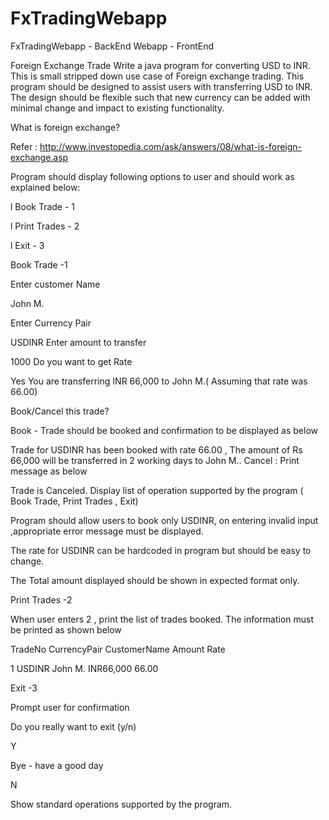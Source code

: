 # FxTradingWebapp

FxTradingWebapp - BackEnd
Webapp - FrontEnd

Foreign Exchange Trade
Write a java program for converting USD to INR. This is small stripped down use case of Foreign exchange trading. This program should be designed to assist users with transferring USD to INR. The design should be flexible such that new currency can be added with minimal change and impact to existing functionality.

What is foreign exchange?

Refer : http://www.investopedia.com/ask/answers/08/what-is-foreign-exchange.asp

Program should display following options to user and should work as explained below:

l Book Trade - 1

l Print Trades - 2

l Exit - 3

Book Trade -1

Enter customer Name

John M.

Enter Currency Pair

USDINR
Enter amount to transfer

1000
Do you want to get Rate

Yes
You are transferring INR 66,000 to John M.( Assuming that rate was 66.00)

Book/Cancel this trade?

Book - Trade should be booked and confirmation to be displayed as below

Trade for USDINR has been booked with rate 66.00 , The amount of Rs 66,000 will  be transferred in 2 working days to John M..
Cancel : Print message as below

Trade is Canceled. 
Display list of operation supported by the program ( Book Trade, Print Trades , Exit)

Program should allow users to book only USDINR, on entering invalid input ,appropriate error message must be displayed.

The rate for USDINR can be hardcoded in program but should be easy to change.

The Total amount displayed should be shown in expected format only.

Print Trades -2

When user enters 2 , print the list of trades booked. The information must be printed as shown below

TradeNo CurrencyPair CustomerName Amount Rate

1 USDINR John M. INR66,000 66.00

Exit -3

Prompt user for confirmation

Do you really want to exit (y/n)

Y

Bye - have a good day

N

Show standard operations supported by the program.
